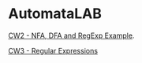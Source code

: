 # AutomataLAB
[CW2 - NFA, DFA and RegExp Example](https://omerfarukkaan.github.io/AutomataLAB/CW3).

[CW3 - Regular Expressions](https://omerfarukkaan.github.io/AutomataLAB/CW3)
